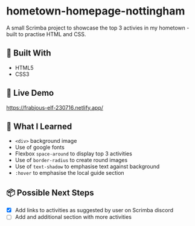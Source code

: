 
# hometown-homepage-nottingham

A small Scrimba project to showcase the top 3 activies in my hometown - built to practise HTML and CSS.

## 🔧 Built With  
- HTML5  
- CSS3  

## 🚀 Live Demo  
https://frabjous-elf-230716.netlify.app/

## 🧠 What I Learned  
- `<div>` background image
- Use of google fonts
- Flexbox `space-around` to display top 3 activities
- Use of `border-radius` to create round images
- Use of `text-shadow` to emphasise text against background
- `:hover` to emphasise the local guide section  

## 📦 Possible Next Steps  
- [x] Add links to activities as suggested by user on Scrimba discord
- [ ] Add and additional section with more activities   
